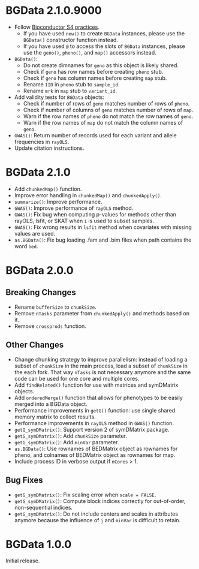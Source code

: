# BGData 2.1.0.9000

- Follow [Bioconductor S4 practices][1].
  - If you have used `new()` to create `BGData` instances, please use the
    `BGData()` constructor function instead.
  - If you have used `@` to access the slots of `BGData` instances, please use
    the `geno()`, `pheno()`, and `map()` accessors instead.
- `BGData()`:
  - Do not create dimnames for `geno` as this object is likely shared.
  - Check if `geno` has row names before creating `pheno` stub.
  - Check if `geno` has column names before creating `map` stub.
  - Rename `IID` in `pheno` stub to `sample_id`.
  - Rename `mrk` in `map` stub to `variant_id`.
- Add validity tests for `BGData` objects:
  - Check if number of rows of `geno` matches number of rows of `pheno`.
  - Check if number of columns of `geno` matches number of rows of `map`.
  - Warn if the row names of `pheno` do not match the row names of `geno`.
  - Warn if the row names of `map` do not match the column names of `geno`.
- `GWAS()`: Return number of records used for each variant and allele
  frequencies in `rayOLS`.
- Update citation instructions.


# BGData 2.1.0

- Add `chunkedMap()` function.
- Improve error handling in `chunkedMap()` and `chunkedApply()`.
- `summarize()`: Improve performance.
- `GWAS()`: Improve performance of `rayOLS` method.
- `GWAS()`: Fix bug when computing p-values for methods other than rayOLS,
  lsfit, or SKAT when `i` is used to subset samples.
- `GWAS()`: Fix wrong results in `lsfit` method when covariates with missing
  values are used.
- `as.BGData()`: Fix bug loading .fam and .bim files when path contains the
  word `bed`.


# BGData 2.0.0

## Breaking Changes

- Rename `bufferSize` to `chunkSize`.
- Remove `nTasks` parameter from `chunkedApply()` and methods based on it.
- Remove `crossprods` function.

## Other Changes

- Change chunking strategy to improve parallelism: instead of loading a subset
  of `chunkSize` in the main process, load a subset of `chunkSize` in the each
  fork. That way `nTasks` is not necessary anymore and the same code can be
  used for one core and multiple cores.
- Add `findRelated()` function for use with matrices and symDMatrix objects.
- Add `orderedMerge()` function that allows for phenotypes to be easily merged
  into a BGData object.
- Performance improvements in `getG()` function: use single shared memory
  matrix to collect results.
- Performance improvements in `rayOLS` method in `GWAS()` function.
- `getG_symDMatrix()`: Support version 2 of symDMatrix package.
- `getG_symDMatrix()`: Add `chunkSize` parameter.
- `getG_symDMatrix()`: Add `minVar` parameter.
- `as.BGData()`: Use rownames of BEDMatrix object as rownames for pheno, and
  colnames of BEDMatrix object as rownames for map.
- Include process ID in verbose output if `nCores` > 1.

## Bug Fixes

- `getG_symDMatrix()`: Fix scaling error when `scale = FALSE`.
- `getG_symDMatrix()`: Compute block indices correctly for out-of-order,
  non-sequential indices.
- `getG_symDMatrix()`: Do not include centers and scales in attributes anymore
  because the influence of `j` and `minVar` is difficult to retain.


# BGData 1.0.0

Initial release.

[1]: https://bioconductor.org/help/course-materials/2017/Zurich/S4-classes-and-methods.html

